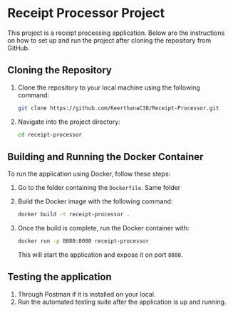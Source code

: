 # Receipt Processor Project

This project is a receipt processing application. Below are the instructions on how to set up and run the project after cloning the repository from GitHub.

## Cloning the Repository

1. Clone the repository to your local machine using the following command:

   ```bash
   git clone https://github.com/KeerthanaC38/Receipt-Processor.git
    ```
   
2. Navigate into the project directory:

    ```bash
   cd receipt-processor
   ```
   
## Building and Running the Docker Container

To run the application using Docker, follow these steps:

1. Go to the folder containing the `Dockerfile`. Same folder

2. Build the Docker image with the following command:

    ```bash
   docker build -t receipt-processor .
   ```
   
3. Once the build is complete, run the Docker container with:

    ```bash
   docker run -p 8080:8080 receipt-processor
   ```
   This will start the application and expose it on port `8080`.

## Testing the application

1. Through Postman if it is installed on your local.
2. Run the automated testing suite after the application is up and running.